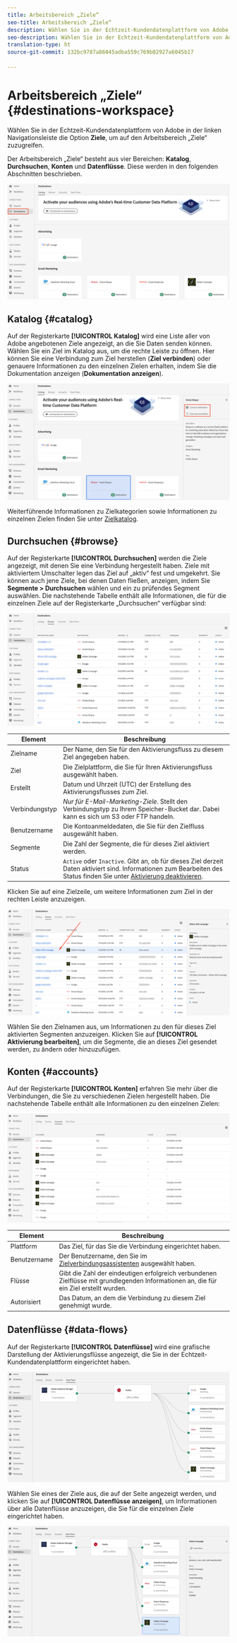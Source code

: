 ```yaml
---
title: Arbeitsbereich „Ziele“
seo-title: Arbeitsbereich „Ziele“
description: Wählen Sie in der Echtzeit-Kundendatenplattform von Adobe in der linken Navigationsleiste die Option „Ziele“, um auf den Arbeitsbereich „Ziele“ zuzugreifen.
seo-description: Wählen Sie in der Echtzeit-Kundendatenplattform von Adobe in der linken Navigationsleiste die Option „Ziele“, um auf den Arbeitsbereich „Ziele“ zuzugreifen.
translation-type: ht
source-git-commit: 132bc9787a86045adba559c769b02927a6045b17

---
```



# Arbeitsbereich „Ziele“ {#destinations-workspace}

Wählen Sie in der Echtzeit-Kundendatenplattform von Adobe in der linken Navigationsleiste die Option **Ziele**, um auf den Arbeitsbereich „Ziele“ zuzugreifen.

Der Arbeitsbereich „Ziele“ besteht aus vier Bereichen: **Katalog**, **Durchsuchen**, **Konten** und **Datenflüsse**. Diese werden in den folgenden Abschnitten beschrieben.

![Zielüberblick](/help/rtcdp/destinations/assets/destinations-overview.png)

## Katalog {#catalog}

Auf der Registerkarte **[!UICONTROL Katalog]** wird eine Liste aller von Adobe angebotenen Ziele angezeigt, an die Sie Daten senden können. Wählen Sie ein Ziel im Katalog aus, um die rechte Leiste zu öffnen. Hier können Sie eine Verbindung zum Ziel herstellen (**Ziel verbinden**) oder genauere Informationen zu den einzelnen Zielen erhalten, indem Sie die Dokumentation anzeigen (**Dokumentation anzeigen**).

![Optionen im Zielkatalog](/help/rtcdp/destinations/assets/destination-ui-catalog-options.png)

Weiterführende Informationen zu Zielkategorien sowie Informationen zu einzelnen Zielen finden Sie unter [Zielkatalog](/help/rtcdp/destinations/destinations-catalog.md).

## Durchsuchen {#browse}

Auf der Registerkarte **[!UICONTROL Durchsuchen]** werden die Ziele angezeigt, mit denen Sie eine Verbindung hergestellt haben. Ziele mit aktiviertem Umschalter legen das Ziel auf „aktiv“ fest und umgekehrt. Sie können auch jene Ziele, bei denen Daten fließen, anzeigen, indem Sie **Segmente > Durchsuchen** wählen und ein zu prüfendes Segment auswählen. Die nachstehende Tabelle enthält alle Informationen, die für die einzelnen Ziele auf der Registerkarte „Durchsuchen“ verfügbar sind:

![Registerkarte „Durchsuchen“](/help/rtcdp/destinations/assets/browse-tab.png)

| Element | Beschreibung |
---------|----------
| Zielname | Der Name, den Sie für den Aktivierungsfluss zu diesem Ziel angegeben haben. |
| Ziel | Die Zielplattform, die Sie für Ihren Aktivierungsfluss ausgewählt haben. |
| Erstellt | Datum und Uhrzeit (UTC) der Erstellung des Aktivierungsflusses zum Ziel. |
| Verbindungstyp | *Nur für E-Mail-Marketing-Ziele*. Stellt den Verbindungstyp zu Ihrem Speicher-Bucket dar. Dabei kann es sich um S3 oder FTP handeln. |
| Benutzername | Die Kontoanmeldedaten, die Sie für den Zielfluss ausgewählt haben. |
| Segmente | Die Zahl der Segmente, die für dieses Ziel aktiviert werden. |
| Status | `Active` oder `Inactive`. Gibt an, ob für dieses Ziel derzeit Daten aktiviert sind. Informationen zum Bearbeiten des Status finden Sie unter [Aktivierung deaktivieren](/help/rtcdp/destinations/activate-destinations.md#disable-activation). |

Klicken Sie auf eine Zielzeile, um weitere Informationen zum Ziel in der rechten Leiste anzuzeigen.

![Auf Zielzeile klicken](/help/rtcdp/destinations/assets/click-destination-row.png)

Wählen Sie den Zielnamen aus, um Informationen zu den für dieses Ziel aktivierten Segmenten anzuzeigen. Klicken Sie auf **[!UICONTROL Aktivierung bearbeiten]**, um die Segmente, die an dieses Ziel gesendet werden, zu ändern oder hinzuzufügen.

## Konten {#accounts}

Auf der Registerkarte **[!UICONTROL Konten]** erfahren Sie mehr über die Verbindungen, die Sie zu verschiedenen Zielen hergestellt haben. Die nachstehende Tabelle enthält alle Informationen zu den einzelnen Zielen:

![Registerkarte „Konten“](/help/rtcdp/destinations/assets/accounts-tab.png)

| Element | Beschreibung |
---------|----------
| Plattform | Das Ziel, für das Sie die Verbindung eingerichtet haben. |
| Benutzername | Der Benutzername, den Sie im [Zielverbindungsassistenten](/help/rtcdp/destinations/email-marketing-destinations.md#connect-destination) ausgewählt haben. |
| Flüsse | Gibt die Zahl der eindeutigen erfolgreich verbundenen Zielflüsse mit grundlegenden Informationen an, die für ein Ziel erstellt wurden. |
| Autorisiert | Das Datum, an dem die Verbindung zu diesem Ziel genehmigt wurde. |

## Datenflüsse {#data-flows}

Auf der Registerkarte **[!UICONTROL Datenflüsse]** wird eine grafische Darstellung der Aktivierungsflüsse angezeigt, die Sie in der Echtzeit-Kundendatenplattform eingerichtet haben.

![Datenflüsse1](/help/rtcdp/destinations/assets/data-flows1.png)

Wählen Sie eines der Ziele aus, die auf der Seite angezeigt werden, und klicken Sie auf **[!UICONTROL Datenflüsse anzeigen]**, um Informationen über alle Datenflüsse anzuzeigen, die Sie für die einzelnen Ziele eingerichtet haben.

![Datenflüsse2](/help/rtcdp/destinations/assets/data-flows2.png)